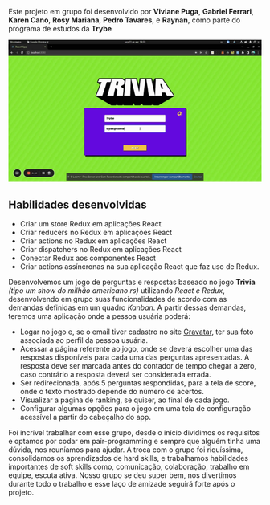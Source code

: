 Este projeto em grupo foi desenvolvido por **Viviane Puga**, **Gabriel Ferrari**, **Karen Cano**, **Rosy Mariana**, **Pedro Tavares**, e **Raynan**,  como parte do programa de estudos da **Trybe**

<p align="center">
  <img src="./gif1.gif" />
</p>


## Habilidades desenvolvidas
  - Criar um store Redux em aplicações React
  - Criar reducers no Redux em aplicações React
  - Criar actions no Redux em aplicações React
  - Criar dispatchers no Redux em aplicações React
  - Conectar Redux aos componentes React
  - Criar actions assíncronas na sua aplicação React que faz uso de Redux.

Desenvolvemos um jogo de perguntas e respostas baseado no jogo **Trivia** _(tipo um show do milhão americano rs)_ utilizando _React e Redux_, desenvolvendo em grupo suas funcionalidades de acordo com as demandas definidas em um quadro _Kanban_. A partir dessas demandas, teremos uma aplicação onde a pessoa usuária poderá:
  - Logar no jogo e, se o email tiver cadastro no site [Gravatar](https://pt.gravatar.com/), ter sua foto associada ao perfil da pessoa usuária.
  - Acessar a página referente ao jogo, onde se deverá escolher uma das respostas disponíveis para cada uma das perguntas apresentadas. A resposta deve ser marcada antes do contador de tempo chegar a zero, caso contrário a resposta deverá ser considerada errada.
  - Ser redirecionada, após 5 perguntas respondidas, para a tela de score, onde o texto mostrado depende do número de acertos.
  - Visualizar a página de ranking, se quiser, ao final de cada jogo.
  - Configurar algumas opções para o jogo em uma tela de configuração acessível a partir do cabeçalho do app.
  
Foi incrível trabalhar com esse grupo, desde o início dividimos os requisitos e optamos por codar em pair-programming e sempre que alguém tinha uma dúvida, nos  reuníamos para ajudar. A troca com o grupo foi riquíssima, consolidamos os aprendizados de hard skills, e trabalhamos habilidades importantes de soft skills como, comunicação, colaboração, trabalho em equipe, escuta ativa. Nosso grupo se deu super bem, nos divertimos durante todo o trabalho e esse laço de amizade seguirá forte após o projeto.
